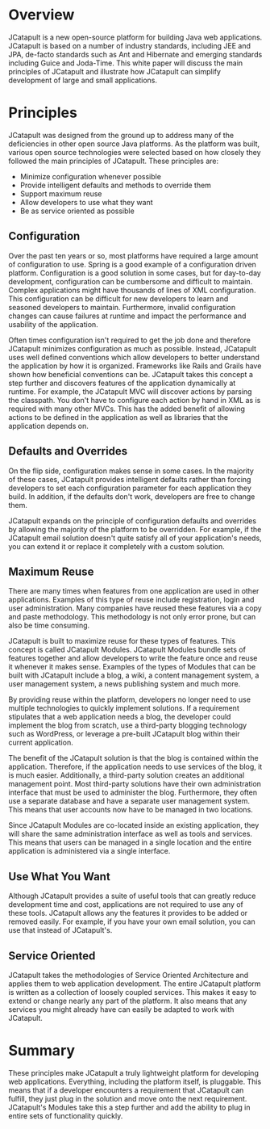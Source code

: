 # Overview #

JCatapult is a new open-source platform for building Java web applications. JCatapult is based on a number of industry standards, including JEE and JPA, de-facto standards such as Ant and Hibernate and emerging standards including Guice and Joda-Time. This white paper will discuss the main principles of JCatapult and illustrate how JCatapult can simplify development of large and small applications.

# Principles #

JCatapult was designed from the ground up to address many of the deficiencies in other open source Java platforms. As the platform was built, various open source technologies were selected based on how closely they followed the main principles of JCatapult. These principles are:

  * Minimize configuration whenever possible
  * Provide intelligent defaults and methods to override them
  * Support maximum reuse
  * Allow developers to use what they want
  * Be as service oriented as possible

## Configuration ##

Over the past ten years or so, most platforms have required a large amount of configuration to use. Spring is a good example of a configuration driven platform. Configuration is a good solution in some cases, but for day-to-day development, configuration can be cumbersome and difficult to maintain. Complex applications might have thousands of lines of XML configuration. This configuration can be difficult for new developers to learn and seasoned developers to maintain. Furthermore, invalid
configuration changes can cause failures at runtime and impact the performance and usability of the application.

Often times configuration isn't required to get the job done and therefore JCatapult minimizes configuration as much as possible. Instead, JCatapult uses well defined conventions which allow developers to better understand the application by how it is organized. Frameworks like Rails and Grails have shown how beneficial conventions can be. JCatapult takes this concept a step further and discovers features of the application dynamically at runtime. For example, the JCatapult MVC will discover actions by parsing the classpath. You don't have to configure each action by hand in XML as is required with many other MVCs. This has the added benefit of allowing actions to be defined in the
application as well as libraries that the application depends on.

## Defaults and Overrides ##

On the flip side, configuration makes sense in some cases. In the majority of these cases, JCatapult provides intelligent defaults rather than forcing developers to set each configuration parameter for each application they build. In addition, if the defaults don't work, developers are free to change them.

JCatapult expands on the principle of configuration defaults and overrides by allowing the majority of the platform to be overridden. For example, if the JCatapult email solution doesn't quite satisfy all of your application's needs, you can extend it or replace it completely with a custom solution.

## Maximum Reuse ##

There are many times when features from one application are used in other applications. Examples of this type of reuse include registration, login and user administration. Many companies have reused these features via a copy and paste methodology. This methodology is not only error prone, but can also be time consuming.

JCatapult is built to maximize reuse for these types of features. This concept is called JCatapult Modules. JCatapult Modules bundle sets of features together and allow developers to write the feature once and reuse it whenever it makes sense. Examples of the types of Modules that can be built with JCatapult include a blog, a wiki, a content management system, a user management system, a news publishing system and much more.

By providing reuse within the platform, developers no longer need to use multiple technologies to quickly implement solutions. If a requirement stipulates that a web application needs a blog, the developer could implement the blog from scratch, use a third-party blogging technology such as WordPress, or leverage a pre-built JCatapult blog within their current application.

The benefit of the JCatapult solution is that the blog is contained within the application. Therefore, if the application needs to use services of the blog, it is much easier. Additionally, a third-party solution creates an additional management point. Most third-party solutions have their own administration interface that must be used to administer the blog. Furthermore, they often use a separate database and have a separate user management system. This means that user accounts now have to be managed in two locations.

Since JCatapult Modules are co-located inside an existing application, they will share the same administration interface as well as tools and services. This means that users can be managed in a single location and the entire application is administered via a single interface.

## Use What You Want ##

Although JCatapult provides a suite of useful tools that can greatly reduce development time and cost, applications are not required to use any of these tools. JCatapult allows any the features it provides to be added or removed easily. For example, if you have your own email solution, you can use that instead of JCatapult's.

## Service Oriented ##

JCatapult takes the methodologies of Service Oriented Architecture and applies them to web application development. The entire JCatapult platform is written as a collection of loosely coupled services. This makes it easy to extend or change nearly any part of the platform. It also means that any services you might already have can easily be adapted to work with JCatapult.

# Summary #

These principles make JCatapult a truly lightweight platform for developing web applications. Everything, including the platform itself, is pluggable. This means that if a developer encounters a requirement that JCatapult can fulfill, they just plug in the solution and move onto the next requirement. JCatapult's Modules take this a step further and add the ability to plug in entire sets of functionality quickly.